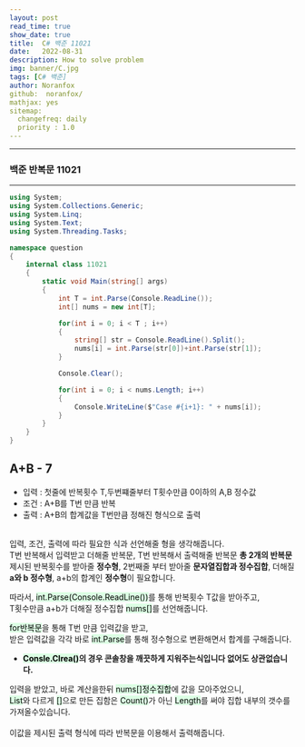 ```yaml
---
layout: post
read_time: true
show_date: true
title:  C# 백준 11021
date:   2022-08-31
description: How to solve problem
img: banner/C.jpg
tags: [C# 백준]
author: Noranfox
github:  noranfox/
mathjax: yes
sitemap:
  changefreq: daily
  priority : 1.0
---
```


---
### 백준 반복문 11021
---

```c#
using System;
using System.Collections.Generic;
using System.Linq;
using System.Text;
using System.Threading.Tasks;

namespace question
{
    internal class 11021
    {
        static void Main(string[] args)
        {
            int T = int.Parse(Console.ReadLine());
            int[] nums = new int[T];

            for(int i = 0; i < T ; i++)
            {
                string[] str = Console.ReadLine().Split();
                nums[i] = int.Parse(str[0])+int.Parse(str[1]);
            }

            Console.Clear();  

            for(int i = 0; i < nums.Length; i++)
            {
                Console.WriteLine($"Case #{i+1}: " + nums[i]);
            }
        }
    }
}
```

## A+B - 7
  - 입력 : 첫줄에 반복횟수 T,두번쨰줄부터 T횟수만큼 0이하의 A,B 정수값
  - 조건 : A+B를 T번 만큼 반복
  - 출력 : A+B의 합계값을 T번만큼 정해진 형식으로 출력<br><br>

입력, 조건, 출력에 따라 필요한 식과 선언해줄 형을 생각해줍니다.<br>
T번 반복해서 입력받고 더해줄 반복문, T번 반복해서 출력해줄 반복문 **총 2개의 반복문**<br>
제시된 반복횟수를 받아줄 **정수형**, 2번째줄 부터 받아줄 **문자열집합과 정수집합**, 더해질 **a와 b 정수형**, a+b의 합계인 **정수형**이 필요합니다.<br>

따라서, <mark style='background-color: #dcffe4'>int.Parse(Console.ReadLine())</mark>를 통해 반복횟수 T값을 받아주고,<br>
T횟수만큼 a+b가 더해질 정수집합 <mark style='background-color: #dcffe4'>nums[]</mark>를 선언해줍니다.

<mark style='background-color: #dcffe4'>for반복문</mark>을 통해 T번 만큼 입력값을 받고,<br>
받은 입력값을 각각 바로 <mark style='background-color: #dcffe4'>int.Parse</mark>를 통해 정수형으로 변환해면서 합계를 구해줍니다.

  - **<mark style='background-color: #dcffe4'>Consle.Clrea()</mark>의 경우 콘솔창을 깨끗하게 지워주는식입니다 없어도 상관없습니다.**

입력을 받았고, 바로 계산을한뒤 <mark style='background-color: #dcffe4'>nums[]정수집합</mark>에 값을 모아주었으니,<br>
<mark style='background-color: #dcffe4'>List</mark>와 다르게  <mark style='background-color: #dcffe4'>[]</mark>으로 만든 집함은 <mark style='background-color: #dcffe4'>Count()</mark>가 아닌 <mark style='background-color: #dcffe4'>Length</mark>를 써야 집합 내부의 갯수를 가져올수있습니다.<br><br>
이값을 제시된 출력 형식에 따라 반복문을 이용해서 출력해줍니다.


